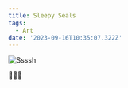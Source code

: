 ```yaml
---
title: Sleepy Seals
tags:
  - Art
date: '2023-09-16T10:35:07.322Z'
---
```


![Ssssh](https://res.cloudinary.com/cpadilla/image/upload/v1694802440/chrisdpadilla/blog/art/sleepysealsmed.jpg)

🤫🦭😴
